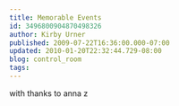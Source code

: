 ```yaml
---
title: Memorable Events
id: 3496800904870498326
author: Kirby Urner
published: 2009-07-22T16:36:00.000-07:00
updated: 2010-01-20T22:32:44.729-08:00
blog: control_room
tags: 
---
```


with thanks to anna z